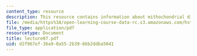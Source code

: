 ```yaml
---
content_type: resource
description: This resource contains information about mithochondrial disorders.
file: /media/https%3A/open-learning-course-data-rc.s3.amazonaws.com/hst-161-molecular-biology-and-genetics-in-modern-medicine-fall-2007/d2f967ef36a90a552b3966b2ddba5041_lecture07.pdf
file_type: application/pdf
resourcetype: Document
title: lecture07.pdf
uid: d2f967ef-36a9-0a55-2b39-66b2ddba5041
---
```

